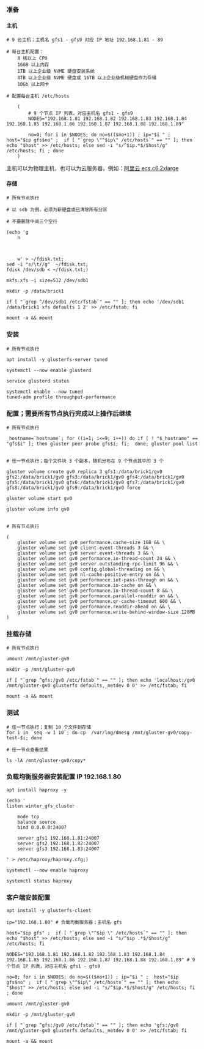 
### 准备


#### 主机

	# 9 台主机；主机名 gfs1 - gfs9 对应 IP 地址 192.168.1.81 - 89

	# 每台主机配置：
		8 核以上 CPU
		16GB 以上内存 		
		1TB 以上企业级 NVME 硬盘安装系统
		8TB 以上企业级 NVME 硬盘或 16TB 以上企业级机械硬盘作为存储
		10Gb 以上网卡

	# 配置每台主机 /etc/hosts 
		
		(
			# 9 个节点 IP 列表，对应主机名 gfs1 - gfs9
			NODES="192.168.1.81 192.168.1.82 192.168.1.83 192.168.1.84 192.168.1.85 192.168.1.86 192.168.1.87 192.168.1.88 192.168.1.89"

			no=0; for i in $NODES; do no=$(($no+1)) ; ip="$i " ;  host="$ip gfs$no" ;  if [ "`grep \"^$ip\" /etc/hosts`" == "" ]; then echo "$host" >> /etc/hosts; else sed -i "s/^$ip.*$/$host/g" /etc/hosts; fi ; done
		)

主机可以为物理主机，也可以为云服务器，例如：[阿里云 ecs.c6.2xlarge](https://www.aliyun.com/product/ecs?source=5176.11533457&userCode=1gbajwso)


#### 存储

	# 所有节点执行

	# 以 sdb 为例，必须为新硬盘或已清除所有分区

	# 不要删除中间三个空行
	
	(echo 'g
		n
		
		
		
		w' > ~/fdisk.txt;
	sed -i "s/\t//g"  ~/fdisk.txt;
	fdisk /dev/sdb < ~/fdisk.txt;)

	mkfs.xfs -i size=512 /dev/sdb1

	mkdir -p /data/brick1
	
	if [ "`grep ^/dev/sdb1 /etc/fstab`" == "" ]; then echo '/dev/sdb1 /data/brick1 xfs defaults 1 2' >> /etc/fstab; fi
	
	mount -a && mount


### 安装

	# 所有节点执行

	apt install -y glusterfs-server tuned

	systemctl --now enable glusterd 
	
	service glusterd status

	systemctl enable --now tuned
	tuned-adm profile throughput-performance


### 配置；需要所有节点执行完成以上操作后继续

	# 所有节点执行

	_hostname=`hostname`; for ((i=1; i<=9; i++)) do if [ ! "$_hostname" == "gfs$i" ]; then gluster peer probe gfs$i; fi;  done; gluster pool list


	# 任一节点执行；每个文件块 3 个副本，随机分布在 9 个节点其中的 3 个

	gluster volume create gv0 replica 3 gfs1:/data/brick1/gv0 gfs2:/data/brick1/gv0 gfs3:/data/brick1/gv0 gfs4:/data/brick1/gv0 gfs5:/data/brick1/gv0 gfs6:/data/brick1/gv0 gfs7:/data/brick1/gv0 gfs8:/data/brick1/gv0 gfs9:/data/brick1/gv0 force

	gluster volume start gv0
	
	gluster volume info gv0


	# 所有节点执行

	(
		gluster volume set gv0 performance.cache-size 1GB && \
		gluster volume set gv0 client.event-threads 3 && \
		gluster volume set gv0 server.event-threads 3 && \
		gluster volume set gv0 performance.io-thread-count 24 && \
		gluster volume set gv0 server.outstanding-rpc-limit 96 && \
		gluster volume set gv0 config.global-threading on && \
		gluster volume set gv0 nl-cache-positive-entry on && \
		gluster volume set gv0 performance.iot-pass-through on && \
		gluster volume set gv0 performance.io-cache on && \
		gluster volume set gv0 performance.io-thread-count 8 && \
		gluster volume set gv0 performance.parallel-readdir on && \
		gluster volume set gv0 performance.qr-cache-timeout 600 && \
		gluster volume set gv0 performance.readdir-ahead on && \
		gluster volume set gv0 performance.write-behind-window-size 128MB
	)

### 挂载存储

	# 所有节点执行

	umount /mnt/gluster-gv0

	mkdir -p /mnt/gluster-gv0

	if [ "`grep ^gfs:/gv0 /etc/fstab`" == "" ]; then echo 'localhost:/gv0 /mnt/gluster-gv0 glusterfs defaults,_netdev 0 0' >> /etc/fstab; fi

	mount -a && mount


### 测试

	# 任一节点执行；复制 10 个文件到存储
	for i in `seq -w 1 10`; do cp  /var/log/dmesg /mnt/gluster-gv0/copy-test-$i; done

	# 任一节点查看结果

	ls -lA /mnt/gluster-gv0/copy*
	

### 负载均衡服务器安装配置 IP 192.168.1.80

	apt install haproxy -y

	(echo '
	listen winter_gfs_cluster

		mode tcp
		balance source
		bind 0.0.0.0:24007
		
		server gfs1 192.168.1.81:24007
		server gfs2 192.168.1.82:24007
		server gfs3 192.168.1.83:24007

	' > /etc/haproxy/haproxy.cfg;)

	systemctl --now enable haproxy

	systemctl status haproxy

	
### 客户端安装配置

	apt install -y glusterfs-client

	ip="192.168.1.80" # 负载均衡服务器；主机名 gfs

	host="$ip gfs" ;  if [ "`grep \"^$ip \" /etc/hosts`" == "" ]; then echo "$host" >> /etc/hosts; else sed -i "s/^$ip .*$/$host/g" /etc/hosts; fi

	NODES="192.168.1.81 192.168.1.82 192.168.1.83 192.168.1.84 192.168.1.85 192.168.1.86 192.168.1.87 192.168.1.88 192.168.1.89" # 9 个节点 IP 列表，对应主机名 gfs1 - gfs9

	no=0; for i in $NODES; do no=$(($no+1)) ; ip="$i " ;  host="$ip gfs$no" ;  if [ "`grep \"^$ip\" /etc/hosts`" == "" ]; then echo "$host" >> /etc/hosts; else sed -i "s/^$ip.*$/$host/g" /etc/hosts; fi ; done
	
	umount /mnt/gluster-gv0

	mkdir -p /mnt/gluster-gv0

	if [ "`grep ^gfs:/gv0 /etc/fstab`" == "" ]; then echo 'gfs:/gv0 /mnt/gluster-gv0 glusterfs defaults,_netdev 0 0' >> /etc/fstab; fi

	mount -a && mount


